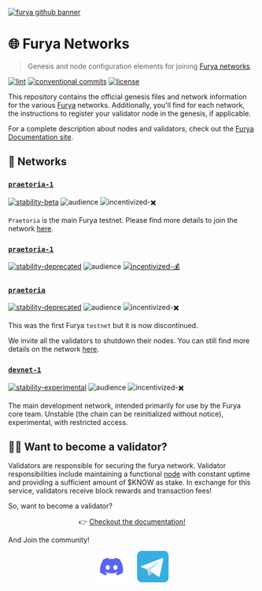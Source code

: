 [![furya github banner](https://raw.githubusercontent.com/furya/.github/main/profile/static/furya-banner-v2.webp)](https://furya.network)

# 🌐 Furya Networks

> Genesis and node configuration elements for joining [Furya networks](https://docs.furya.network/docs/nodes/introduction).

[![lint](https://img.shields.io/github/actions/workflow/status/furya/networks/lint.yml?label=Lint&style=for-the-badge&logo=github)](https://github.com/furysport/networks/actions/workflows/lint.yml)
[![conventional commits](https://img.shields.io/badge/Conventional%20Commits-1.0.0-yellow.svg?style=for-the-badge&logo=conventionalcommits)](https://conventionalcommits.org)
[![license](https://img.shields.io/badge/License-BSD_3--Clause-blue.svg?style=for-the-badge)](https://opensource.org/licenses/BSD-3-Clause)

This repository contains the official genesis files and network information for the various [Furya](https://furya.network) networks. Additionally, you'll find for each network, the instructions to register your validator node in the genesis, if applicable.

For a complete description about nodes and validators, check out the [Furya Documentation site](https://docs.furya.network/docs/nodes/introduction).

## 🔗 Networks

### [`praetoria-1`](./chains/praetoria-1/README.md)

[![stability-beta](https://img.shields.io/badge/stability-beta-33bbff.svg)](https://github.com/mkenney/software-guides/blob/master/STABILITY-BADGES.md#beta) ![audience](https://img.shields.io/badge/audience-public-white.svg) ![incentivized-✖️](https://img.shields.io/badge/incentivized-✖️-29220A.svg)

`Praetoria` is the main Furya testnet. Please find more details to join the network [here](chains/praetoria-1/).

### [`praetoria-1`](./chains/praetoria-1/README.md)

[![stability-deprecated](https://img.shields.io/badge/stability-deprecated-922b21.svg)](https://github.com/mkenney/software-guides/blob/master/STABILITY-BADGES.md#deprecated) ![audience](https://img.shields.io/badge/audience-public-white.svg) [![incentivized-💰](https://img.shields.io/badge/incentivized-💰-29220A.svg)](https://praetoria.furya.xyz/)

### [`praetoria`](./chains/praetoria/README.md)

[![stability-deprecated](https://img.shields.io/badge/stability-deprecated-922b21.svg)](https://github.com/mkenney/software-guides/blob/master/STABILITY-BADGES.md#deprecated) ![audience](https://img.shields.io/badge/audience-public-white.svg) ![incentivized-✖️](https://img.shields.io/badge/incentivized-✖️-29220A.svg)

This was the first Furya `testnet` but it is now discontinued.

We invite all the validators to shutdown their nodes. You can still find more details on the network [here](chains/praetoria/).

### [`devnet-1`](./chains/devnet-1/README.md)

[![stability-experimental](https://img.shields.io/badge/stability-experimental-orange.svg)](https://github.com/mkenney/software-guides/blob/master/STABILITY-BADGES.md#experimental) ![audience](https://img.shields.io/badge/audience-restricted-orange.svg) ![incentivized-✖️](https://img.shields.io/badge/incentivized-✖️-29220A.svg)

The main development network, intended primarily for use by the Furya core team. Unstable (the chain can be reinitialized without notice), experimental, with restricted access.

## 👨‍⚖️ Want to become a validator?

Validators are responsible for securing the furya network. Validator responsibilities include maintaining a functional [node](https://docs.furya.network/docs/nodes/run-node) with constant uptime and providing a sufficient amount of $KNOW as stake. In exchange for this service, validators receive block rewards and transaction fees!

So, want to become a validator?

<p align="center">👉 <a href="https://docs.furya.network/docs/nodes/introduction">Checkout the documentation!</a></p>

And Join the community!

<p align="center">
  <a href="https://discord.gg/furya"><img src="/docs/discord.svg" width="64" /></a>
  &nbsp; &nbsp;
  <a href="https://t.me/furyanetwork"><img src="/docs/telegram.svg" width="64" /></a>
</p>
